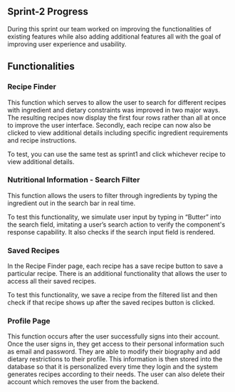 ## Sprint-2 Progress

During this sprint our team worked on improving the functionalities of existing features while also adding additional features all with the goal of improving user experience and usability.

## Functionalities

### Recipe Finder

This function which serves to allow the user to search for different recipes with ingredient and dietary constraints was improved in two major ways. The resulting recipes now display the first four rows rather than all at once to improve the user interface. Secondly, each recipe can now also be clicked to view additional details including specific ingredient requirements and recipe instructions.

To test, you can use the same test as sprint1 and click whichever recipe to view additional details.

### Nutritional Information - Search Filter

This function allows the users to filter through ingredients by typing the ingredient out in the search bar in real time.

To test this functionality, we simulate user input by typing in “Butter” into the search field, imitating a user’s search action to verify the component's response capability. It also checks if the search input field is rendered.

### Saved Recipes

In the Recipe Finder page, each recipe has a save recipe button to save a particular recipe. There is an additional functionality that allows the user to access all their saved recipes.

To test this functionality, we save a recipe from the filtered list and then check if that recipe shows up after the saved recipes button is clicked.

### Profile Page

This function occurs after the user successfully signs into their account. Once the user signs in, they get access to their personal information such as email and password. They are able to modify their biography and add dietary restrictions to their profile. This information is then stored into the database so that it is personalized every time they login and the system generates recipes according to their needs. The user can also delete their account which removes the user from the backend.
